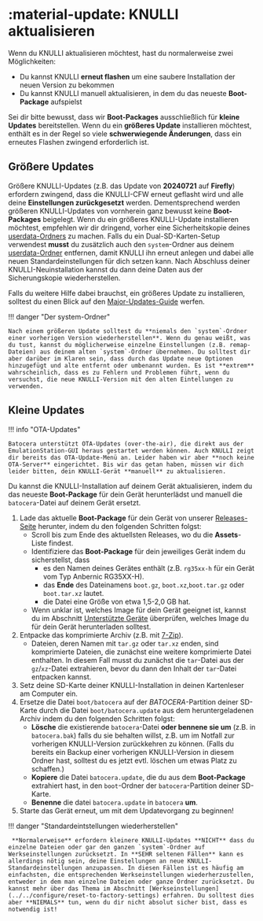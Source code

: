 #  :material-update: KNULLI aktualisieren

Wenn du KNULLI aktualisieren möchtest, hast du normalerweise zwei Möglichkeiten:

* Du kannst KNULLI **erneut flashen** um eine saubere Installation der neuen Version zu bekommen
* Du kannst KNULLI manuell aktualisieren, in dem du das neueste **Boot-Package** aufspielst

Sei dir bitte bewusst, dass wir **Boot-Packages** ausschließlich für **kleine Updates** bereitstellen. Wenn du ein **größeres Update** installieren möchtest, enthält es in der Regel so viele **schwerwiegende Änderungen**, dass ein erneutes Flashen zwingend erforderlich ist.

## Größere Updates

Größere KNULLI-Updates (z.B. das Update von **20240721** auf **Firefly**) erfordern zwingend, dass die KNULLI-CFW erneut geflasht wird und alle deine **Einstellungen zurückgesetzt** werden. Dementsprechend werden größeren KNULLI-Updates von vornherein ganz bewusst keine **Boot-Packages** beigelegt. Wenn du ein größeres KNULLI-Update installieren möchtest, empfehlen wir dir dringend, vorher eine Sicherheitskopie deines  [userdata-Ordners](../add-games/game-storage) zu machen. Falls du ein Dual-SD-Karten-Setup verwendest **musst** du zusätzlich auch den `system`-Ordner aus deinem [userdata-Ordner](../add-games/game-storage) entfernen, damit KNULLI ihn erneut anlegen und dabei alle neuen Standardeinstellungen für dich setzen kann. Nach Abschluss deiner KNULLI-Neuinstallation kannst du dann deine Daten aus der Sicherungskopie wiederherstellen.

Falls du weitere Hilfe dabei brauchst, ein größeres Update zu installieren, solltest du einen Blick auf den [Major-Updates-Guide](../../guides/major-updates) werfen.

!!! danger "Der system-Ordner"

    Nach einem größeren Update solltest du **niemals den `system`-Ordner einer vorherigen Version wiederherstellen**. Wenn du genau weißt, was du tust, kannst du möglicherweise einzelne Einstellungen (z.B. remap-Dateien) aus deinem alten `system`-Ordner übernehmen. Du solltest dir aber darüber im Klaren sein, dass durch das Update neue Optionen hinzugefügt und alte entfernt oder umbenannt wurden. Es ist **extrem** wahrscheinlich, dass es zu Fehlern und Problemen führt, wenn du versuchst, die neue KNULLI-Version mit den alten Eintellungen zu verwenden.

## Kleine Updates

!!! info "OTA-Updates"

    Batocera unterstützt OTA-Updates (over-the-air), die direkt aus der EmulationStation-GUI heraus gestartet werden können. Auch KNULLI zeigt dir bereits das OTA-Update-Menü an. Leider haben wir aber **noch keine OTA-Server** eingerichtet. Bis wir das getan haben, müssen wir dich leider bitten, dein KNULLI-Gerät **manuell** zu aktualisieren.

Du kannst die KNULLI-Installation auf deinem Gerät aktualisieren, indem du das neueste **Boot-Package** für dein Gerät herunterlädst und manuell die `batocera`-Datei auf deinem Gerät ersetzt.

1. Lade das aktuelle **Boot-Package** für dein Gerät von unserer [Releases-Seite](https://github.com/knulli-cfw/distribution/releases/latest) herunter, indem du den folgenden Schritten folgst:
    * Scroll bis zum Ende des aktuellsten Releases, wo du die **Assets**-Liste findest.
    * Identifiziere das **Boot-Package** für dein jeweiliges Gerät indem du sicherstellst, dass
        * es den Namen deines Gerätes enthält (z.B. `rg35xx-h` für ein Gerät vom Typ Anbernic RG35XX-H).
        * das **Ende** des Dateinamens `boot.gz`, `boot.xz`,`boot.tar.gz` oder `boot.tar.xz` lautet.
        * die Datei eine Größe von etwa 1,5-2,0 GB hat.
    * Wenn unklar ist, welches Image für dein Gerät geeignet ist, kannst du im Abschnitt [Unterstützte Geräte](../../devices) überprüfen, welches Image du für dein Gerät herunterladen solltest.
2. Entpacke das komprimierte Archiv (z.B. mit [7-Zip](https://7-zip.org/)).
    * Dateien, deren Namen mit `tar.gz` oder `tar.xz` enden, sind komprimierte Dateien, die zunächst eine weitere komprimierte Datei enthalten. In diesem Fall musst du zunächst die `tar`-Datei aus der `gz`/`xz`-Datei extrahieren, bevor du dann den Inhalt der `tar`-Datei entpacken kannst.
3. Setz deine SD-Karte deiner KNULLI-Installation in deinen Kartenleser am Computer ein.
4. Ersetze die Datei `boot/batocera` auf der *BATOCERA*-Partition deiner SD-Karte durch die Datei `boot/batocera.update` aus dem heruntergeladenen Archiv indem du den folgenden Schritten folgst:
    * **Lösche** die existierende `batocera`-Datei **oder bennene sie um** (z.B. in `batocera.bak`) falls du sie behalten willst, z.B. um im Notfall zur vorherigen KNULLI-Version zurückkehren zu können. (Falls du bereits ein Backup einer vorherigen KNULLI-Version in diesem Ordner hast, solltest du es jetzt evtl. löschen um etwas Platz zu schaffen.)
    * **Kopiere** die Datei `batocera.update`, die du aus dem **Boot-Package** extrahiert hast, in den `boot`-Ordner der `batocera`-Partition deiner SD-Karte.
    * **Benenne** die datei `batocera.update` in `batocera` **um**.
5. Starte das Gerät erneut, um mit dem Updatevorgang zu beginnen!

!!! danger "Standardeintstellungen wiederherstellen"

     **Normalerweise** erfordern kleinere KNULLI-Updates **NICHT** dass du einzelne Dateien oder gar den ganzen `system`-Ordner auf Werkseinstellungen zurücksetzt. In **SEHR seltenen Fällen** kann es allerdings nötig sein, deine Einstellungen an neue KNULLI-Standardeinstellungen anzupassen. In diesen Fällen ist es häufig am einfachsten, die entsprechenden Werkseinstellungen wiederherzustellen, entweder in dem man einzelne Dateien oder ganze Ordner zurücksetzt. Du kannst mehr über das Thema im Abschnitt [Werkseinstellungen](../../configure/reset-to-factory-settings) erfahren. Du solltest dies aber **NIEMALS** tun, wenn du dir nicht absolut sicher bist, dass es notwendig ist!
